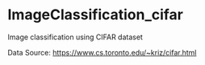 # ImageClassification_cifar
Image classification using CIFAR dataset 

Data Source: https://www.cs.toronto.edu/~kriz/cifar.html
